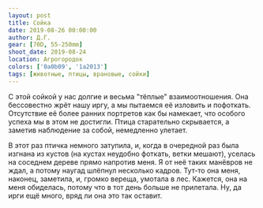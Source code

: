 ```yaml
---
layout: post
title: Сойка
date: 2019-08-26 00:00:00
author: Д.Г.
gear: [70D, 55-250mm]
shoot_date: 2019-08-24
location: Агрогородок
colors: ['0a0b09', '1a2013']
tags: [животные, птицы, врановые, сойки]
---
```

С этой сойкой у нас долгие и весьма "тёплые" взаимоотношения. Она бессовестно жрёт нашу иргу, а мы пытаемся её изловить и пофоткать. Отсутствие её более ранних портретов как бы намекает, что особого успеха мы в этом не достигли. Птица старательно скрывается, а заметив наблюдение за собой, немедленно улетает.

В этот раз птичка немного затупила, и, когда в очередной раз была изгнана из кустов (на кустах неудобно фоткать, ветки мешают), уселась на соседнем дереве прямо напротив меня. Я от неё таких манёвров не ждал, а потому наугад шлёпнул несколько кадров. Тут-то она меня, наконец, заметила, и, громко вереща, умотала в лес. Кажется, она на меня обиделась, потому что в тот день больше не прилетала. Ну, да ирги ещё много, вряд ли она это так оставит.
